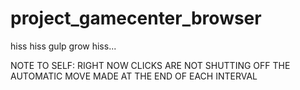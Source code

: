 project_gamecenter_browser
==========================

hiss hiss gulp grow hiss...


NOTE TO SELF: RIGHT NOW CLICKS ARE NOT SHUTTING OFF THE AUTOMATIC MOVE MADE AT THE END OF EACH INTERVAL